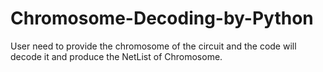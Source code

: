 # Chromosome-Decoding-by-Python
User need to provide the chromosome of the circuit and the code will decode it and produce the NetList of Chromosome.  
